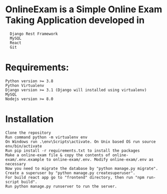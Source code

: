 # OnlineExam is a Simple Online Exam Taking Application developed in
      Django Rest Framework
      MySQL
      React
      Git
      
# Requirements:
    Python version >= 3.8
    Python Virtualenv
    Django version >= 3.1 (Django will installed using virtualenv)
    MySQL
    Nodejs version >= 8.0
    
# Installation
    Clone the repository
    Run command python -m virtualenv env
    On Windows run .\env\Scripts\activate. On Unix based OS run source env/bin/activate
    Run pip install -r requirements.txt to install the packages
    Make a online-exam file & copy the contents of online-exam/.env.example to online-exam/.env. Modify online-exam/.env as necessary
    Now you need to migrate the database by "python manage.py migrate".
    Create a superuser by "python manage.py createsuperuser".
    For build react app go to "frontend" directory, then run "npm run-script build".
    Run python manage.py runserver to run the server.

